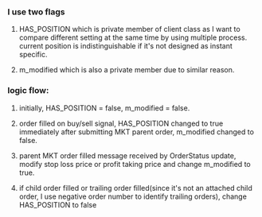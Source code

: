 ### I use two flags ###

1. HAS\_POSITION which is private member of client class as I want to compare different setting at the same time by using multiple process. current position is indistinguishable if it's not designed as instant specific.

2. m\_modified which is also a private member due to similar reason.

### logic flow: ###

1. initially, HAS\_POSITION = false, m\_modified = false.

2. order filled on buy/sell signal, HAS\_POSITION changed to true immediately after submitting MKT parent order, m\_modified changed to false.

3. parent MKT order filled message received by OrderStatus update, modify stop loss price or profit taking price and change m\_modified to true.

4. if child order filled or trailing order filled(since it's not an attached child order, I use negative order number to identify trailing orders), change HAS\_POSITION to false